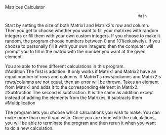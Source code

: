 Matrices Calculator

                                                                Main
Start by setting the size of both Matrix1 and Matrix2's row and column.  
Then you get to choose whether you want to fill your matrixes with random integers or fill them with your own custom integers.  If you choose to make it random, the program choose numbers between 0 and 101(exlusively).  If you choose to personally fill it with your own integers, then the computer will prompt you to fill in the matrix with the number you want at the given element.

You are able to three different calculations in this program.  
#Addition
The first is addition.  It only works if Matrix1 and Matrix2 have an equal number of rows and columns.  If Matrix1's rows/columns and Matrix2's rows/columns are not equal, then an error will be thrown.  Takes an element from Matrix1 and adds it to the corresponding element in Matrix2.
#Subtraction
The second is subtraction.  It is the same as addition except instead of adding the elements from the Matrixes, it subtracts them
#Multiplication

The program lets you choose which calculations you wish to make.  You can make more than one if you wish.  Once you are done with the calculations, you will be able to terminate the program and then rerun it when you want to do a new calculation.
